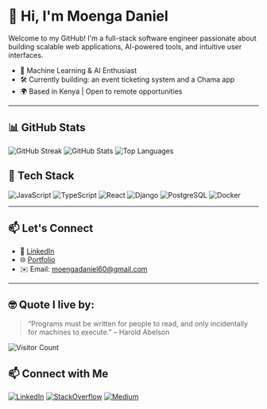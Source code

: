# 👋 Hi, I'm Moenga Daniel

Welcome to my GitHub! I'm a full-stack software engineer passionate about building scalable web applications, AI-powered tools, and intuitive user interfaces.

- 🧠 Machine Learning & AI Enthusiast  
- 🛠️ Currently building: an event ticketing system and a Chama app  
- 🌍 Based in Kenya | Open to remote opportunities

---


## 📊 GitHub Stats


![GitHub Streak](https://github-readme-streak-stats.herokuapp.com?user=moenga60&theme=dark&hide_border=true)
![GitHub Stats](https://github-readme-stats.vercel.app/api?username=moenga60&show_icons=true&theme=radical)
![Top Languages](https://github-readme-stats.vercel.app/api/top-langs/?username=moenga60&layout=compact&theme=radical)

## 🧰 Tech Stack

![JavaScript](https://img.shields.io/badge/-JavaScript-black?style=flat-square&logo=javascript)
![TypeScript](https://img.shields.io/badge/-TypeScript-3178C6?style=flat-square&logo=typescript)
![React](https://img.shields.io/badge/-React-black?style=flat-square&logo=react)
![Django](https://img.shields.io/badge/-Django-092E20?style=flat-square&logo=django)
![PostgreSQL](https://img.shields.io/badge/-PostgreSQL-336791?style=flat-square&logo=postgresql)
![Docker](https://img.shields.io/badge/-Docker-2496ED?style=flat-square&logo=docker)

---



## 📫 Let's Connect

- 💼 [LinkedIn](https://www.linkedin.com/in/moengadaniel)
- 🌐 [Portfolio](https://codemeal-portfolio.netlify.app/)
- ✉️ Email: moengadaniel60@gmail.com

---

## 🤓 Quote I live by:
> “Programs must be written for people to read, and only incidentally for machines to execute.” – Harold Abelson

![Visitor Count](https://komarev.com/ghpvc/?username=moenga60&color=blue)

<!--START_SECTION:waka-->
<!--END_SECTION:waka-->

## 📫 Connect with Me

[![LinkedIn](https://img.shields.io/badge/LinkedIn-blue?style=for-the-badge&logo=linkedin)](https://linkedin.com/in/YOUR_USERNAMEmoengadaniel)
[![StackOverflow](https://img.shields.io/badge/StackOverflow-FE7A16?style=for-the-badge&logo=stackoverflow)](https://stackoverflow.com/users/22693969)
[![Medium](https://img.shields.io/badge/Medium-black?style=for-the-badge&logo=medium)](https://medium.com/@YOUR_USERNAME)
